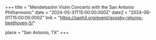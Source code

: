 +++
title = "Mendelssohn Violin Concerto with the San Antonio Philharmonic"
date = "2024-05-31T15:00:00.000Z"
date2 = "2024-06-01T15:00:00.000Z"
link = "https://saphil.org/event/goosby-returns-beethoven-5/"

place = "San Antonio, TX"
+++
